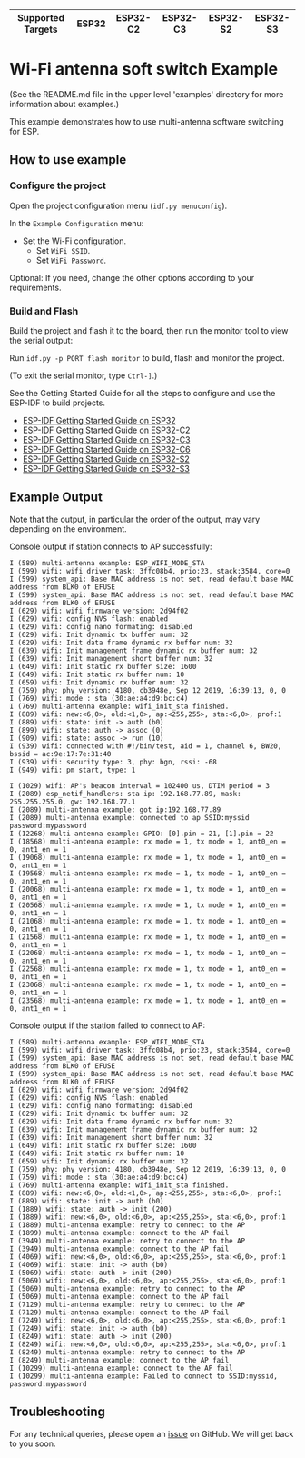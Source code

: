 | Supported Targets | ESP32 | ESP32-C2 | ESP32-C3 | ESP32-S2 | ESP32-S3 |
| ----------------- | ----- | -------- | -------- | -------- | -------- |

# Wi-Fi antenna soft switch Example

(See the README.md file in the upper level 'examples' directory for more information about examples.)

This example demonstrates how to use multi-antenna software switching for ESP.

## How to use example

### Configure the project

Open the project configuration menu (`idf.py menuconfig`).

In the `Example Configuration` menu:

* Set the Wi-Fi configuration.
    * Set `WiFi SSID`.
    * Set `WiFi Password`.

Optional: If you need, change the other options according to your requirements.

### Build and Flash

Build the project and flash it to the board, then run the monitor tool to view the serial output:

Run `idf.py -p PORT flash monitor` to build, flash and monitor the project.

(To exit the serial monitor, type ``Ctrl-]``.)

See the Getting Started Guide for all the steps to configure and use the ESP-IDF to build projects.

* [ESP-IDF Getting Started Guide on ESP32](https://docs.espressif.com/projects/esp-idf/en/latest/esp32/get-started/index.html)
* [ESP-IDF Getting Started Guide on ESP32-C2](https://docs.espressif.com/projects/esp-idf/en/latest/esp32c2/get-started/index.html)
* [ESP-IDF Getting Started Guide on ESP32-C3](https://docs.espressif.com/projects/esp-idf/en/latest/esp32c3/get-started/index.html)
* [ESP-IDF Getting Started Guide on ESP32-C6](https://docs.espressif.com/projects/esp-idf/en/latest/esp32c6/get-started/index.html)
* [ESP-IDF Getting Started Guide on ESP32-S2](https://docs.espressif.com/projects/esp-idf/en/latest/esp32s2/get-started/index.html)
* [ESP-IDF Getting Started Guide on ESP32-S3](https://docs.espressif.com/projects/esp-idf/en/latest/esp32s3/get-started/index.html)

## Example Output
Note that the output, in particular the order of the output, may vary depending on the environment.

Console output if station connects to AP successfully:
```
I (589) multi-antenna example: ESP_WIFI_MODE_STA
I (599) wifi: wifi driver task: 3ffc08b4, prio:23, stack:3584, core=0
I (599) system_api: Base MAC address is not set, read default base MAC address from BLK0 of EFUSE
I (599) system_api: Base MAC address is not set, read default base MAC address from BLK0 of EFUSE
I (629) wifi: wifi firmware version: 2d94f02
I (629) wifi: config NVS flash: enabled
I (629) wifi: config nano formating: disabled
I (629) wifi: Init dynamic tx buffer num: 32
I (629) wifi: Init data frame dynamic rx buffer num: 32
I (639) wifi: Init management frame dynamic rx buffer num: 32
I (639) wifi: Init management short buffer num: 32
I (649) wifi: Init static rx buffer size: 1600
I (649) wifi: Init static rx buffer num: 10
I (659) wifi: Init dynamic rx buffer num: 32
I (759) phy: phy_version: 4180, cb3948e, Sep 12 2019, 16:39:13, 0, 0
I (769) wifi: mode : sta (30:ae:a4:d9:bc:c4)
I (769) multi-antenna example: wifi_init_sta finished.
I (889) wifi: new:<6,0>, old:<1,0>, ap:<255,255>, sta:<6,0>, prof:1
I (889) wifi: state: init -> auth (b0)
I (899) wifi: state: auth -> assoc (0)
I (909) wifi: state: assoc -> run (10)
I (939) wifi: connected with #!/bin/test, aid = 1, channel 6, BW20, bssid = ac:9e:17:7e:31:40
I (939) wifi: security type: 3, phy: bgn, rssi: -68
I (949) wifi: pm start, type: 1

I (1029) wifi: AP's beacon interval = 102400 us, DTIM period = 3
I (2089) esp_netif_handlers: sta ip: 192.168.77.89, mask: 255.255.255.0, gw: 192.168.77.1
I (2089) multi-antenna example: got ip:192.168.77.89
I (2089) multi-antenna example: connected to ap SSID:myssid password:mypassword
I (12268) multi-antenna example: GPIO: [0].pin = 21, [1].pin = 22
I (18568) multi-antenna example: rx mode = 1, tx mode = 1, ant0_en = 0, ant1_en = 1
I (19068) multi-antenna example: rx mode = 1, tx mode = 1, ant0_en = 0, ant1_en = 1
I (19568) multi-antenna example: rx mode = 1, tx mode = 1, ant0_en = 0, ant1_en = 1
I (20068) multi-antenna example: rx mode = 1, tx mode = 1, ant0_en = 0, ant1_en = 1
I (20568) multi-antenna example: rx mode = 1, tx mode = 1, ant0_en = 0, ant1_en = 1
I (21068) multi-antenna example: rx mode = 1, tx mode = 1, ant0_en = 0, ant1_en = 1
I (21568) multi-antenna example: rx mode = 1, tx mode = 1, ant0_en = 0, ant1_en = 1
I (22068) multi-antenna example: rx mode = 1, tx mode = 1, ant0_en = 0, ant1_en = 1
I (22568) multi-antenna example: rx mode = 1, tx mode = 1, ant0_en = 0, ant1_en = 1
I (23068) multi-antenna example: rx mode = 1, tx mode = 1, ant0_en = 0, ant1_en = 1
I (23568) multi-antenna example: rx mode = 1, tx mode = 1, ant0_en = 0, ant1_en = 1
```

Console output if the station failed to connect to AP:
```
I (589) multi-antenna example: ESP_WIFI_MODE_STA
I (599) wifi: wifi driver task: 3ffc08b4, prio:23, stack:3584, core=0
I (599) system_api: Base MAC address is not set, read default base MAC address from BLK0 of EFUSE
I (599) system_api: Base MAC address is not set, read default base MAC address from BLK0 of EFUSE
I (629) wifi: wifi firmware version: 2d94f02
I (629) wifi: config NVS flash: enabled
I (629) wifi: config nano formating: disabled
I (629) wifi: Init dynamic tx buffer num: 32
I (629) wifi: Init data frame dynamic rx buffer num: 32
I (639) wifi: Init management frame dynamic rx buffer num: 32
I (639) wifi: Init management short buffer num: 32
I (649) wifi: Init static rx buffer size: 1600
I (649) wifi: Init static rx buffer num: 10
I (659) wifi: Init dynamic rx buffer num: 32
I (759) phy: phy_version: 4180, cb3948e, Sep 12 2019, 16:39:13, 0, 0
I (759) wifi: mode : sta (30:ae:a4:d9:bc:c4)
I (769) multi-antenna example: wifi_init_sta finished.
I (889) wifi: new:<6,0>, old:<1,0>, ap:<255,255>, sta:<6,0>, prof:1
I (889) wifi: state: init -> auth (b0)
I (1889) wifi: state: auth -> init (200)
I (1889) wifi: new:<6,0>, old:<6,0>, ap:<255,255>, sta:<6,0>, prof:1
I (1889) multi-antenna example: retry to connect to the AP
I (1899) multi-antenna example: connect to the AP fail
I (3949) multi-antenna example: retry to connect to the AP
I (3949) multi-antenna example: connect to the AP fail
I (4069) wifi: new:<6,0>, old:<6,0>, ap:<255,255>, sta:<6,0>, prof:1
I (4069) wifi: state: init -> auth (b0)
I (5069) wifi: state: auth -> init (200)
I (5069) wifi: new:<6,0>, old:<6,0>, ap:<255,255>, sta:<6,0>, prof:1
I (5069) multi-antenna example: retry to connect to the AP
I (5069) multi-antenna example: connect to the AP fail
I (7129) multi-antenna example: retry to connect to the AP
I (7129) multi-antenna example: connect to the AP fail
I (7249) wifi: new:<6,0>, old:<6,0>, ap:<255,255>, sta:<6,0>, prof:1
I (7249) wifi: state: init -> auth (b0)
I (8249) wifi: state: auth -> init (200)
I (8249) wifi: new:<6,0>, old:<6,0>, ap:<255,255>, sta:<6,0>, prof:1
I (8249) multi-antenna example: retry to connect to the AP
I (8249) multi-antenna example: connect to the AP fail
I (10299) multi-antenna example: connect to the AP fail
I (10299) multi-antenna example: Failed to connect to SSID:myssid, password:mypassword
```

## Troubleshooting

For any technical queries, please open an [issue](https://github.com/espressif/esp-idf/issues) on GitHub. We will get back to you soon.
